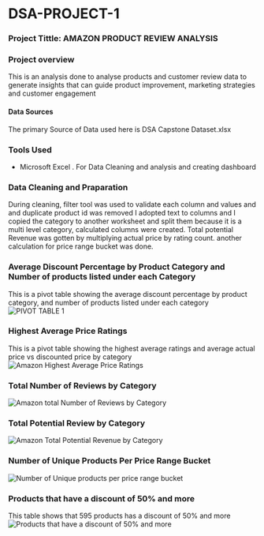 # DSA-PROJECT-1

### Project Tittle: AMAZON PRODUCT REVIEW ANALYSIS

### Project overview

This is an analysis done to analyse products and customer review data to generate insights that can guide product improvement, marketing strategies and customer engagement
#### Data Sources
The primary Source of Data used here is DSA Capstone Dataset.xlsx

### Tools Used
- Microsoft Excel
 . For Data Cleaning and analysis and creating dashboard

  
### Data Cleaning and Praparation
 During cleaning, filter tool was used to validate each column and values and and duplicate product id was removed I adopted text to columns and I copied the category to another worksheet and split them because it is a multi level category, calculated columns were created. Total potential Revenue was gotten by multiplying actual price by rating count. another calculation for price range bucket was done.
 
### Average Discount Percentage by Product Category and Number of products listed under each Category
This is a pivot table showing the average discount percentage by product category, and number of products listed under each category
![PIVOT TABLE 1](https://github.com/user-attachments/assets/6d597c3a-1c6e-486f-826b-cfc13c59e097)

### Highest Average Price Ratings
This is a pivot table showing the highest average ratings and average actual price vs discounted price by category
![Amazon Highest Average Price Ratings](https://github.com/user-attachments/assets/e454679a-ad3c-41be-92a8-b4ed038caa70)


### Total Number of Reviews by Category
![Amazon total Number of Reviews by Category](https://github.com/user-attachments/assets/1f4bec37-c17b-4b34-9c82-1b9075399b98)


### Total Potential Review by Category
![Amazon Total Potential Revenue by Category](https://github.com/user-attachments/assets/77c278f5-8730-4b3a-9143-fe80f647b1af)


### Number of Unique Products Per Price Range Bucket
![Number of Unique products per price range bucket](https://github.com/user-attachments/assets/6009b7d9-c380-4789-9706-fb6b185dcffe)



### Products that have a discount of 50% and more
This table shows that 595 products has a discount of 50% and more
![Products that have a discount of 50% and more](https://github.com/user-attachments/assets/543d979e-2059-447a-9a01-0091c552ab2b)
